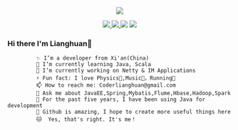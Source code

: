 

<p align="center">
  <a href="https://github.com/lianghuan-xatu">
    <img src="https://github-readme-stats.vercel.app/api?username=lianghuan-xatu&show_icons=true&title_color=fff&icon_color=79ff97&text_color=9f9f9f&bg_color=151515&hide=contribs,prs,issues" /></a>
  <p align="center">
    <a href="https://github.com/lianghuan-xatu/EasyChat">
      <img src="https://img.shields.io/badge/-EasyChat-green.svg" </a>
      <a href="https://github.com/lianghuan-xatu/Gmall">
        <img src="https://img.shields.io/badge/-Gmall-brightgreen.svg" </a>
        <a href="https://github.com/lianghuan-xatu/OnlineEDU/">
          <img src="https://img.shields.io/badge/-OnlineEDU-success.svg" /></a>
        <a href="https://github.com/lianghuan-xatu">
          <img src="https://komarev.com/ghpvc/?username=lianghuan-xatu&color=ff69b4&label=Views" /></a>
  </p>
</p>
    
### Hi there  I'm Lianghuan👋
    
             ✨ I’m a developer from Xi'an(China)  
             🌱 I’m currently learning Java, Scala  
             🔭 I’m currently working on Netty & IM Applications  
             ⚡ Fun fact: I love Physics🚀,Music💽，Running🏃  
             📫 How to reach me: Coderlianghuan@gmail.com  
             💬 Ask me about JavaEE,Spring,Mybatis,Flume,Hbase,Hadoop,Spark  
             👨 For the past five years, I have been using Java for development  
             🌟 Github is amazing, I hope to create more useful things here  
             🐱‍  Yes, that's right. It's me！  


